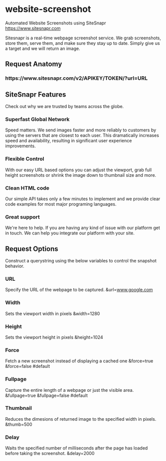 # website-screenshot
Automated Website Screenshots using SiteSnapr https://www.sitesnapr.com

Sitesnapr is a real-time webpage screenshot service. We grab screenshots, store them, serve them, and make sure they stay up to date. Simply give us a target and we will return an image. 

## Request Anatomy 

<h3>https://www.sitesnapr.com/v2/APIKEY/TOKEN/?url=URL</h3>

## SiteSnapr Features
Check out why we are trusted by teams across the globe. 

### Superfast Global Network
Speed matters. We send images faster and more reliably to customers by using the servers that are closest to each user. This dramatically increases speed and availability, resulting in significant user experience improvements.

### Flexible Control
With our easy URL based options you can adjust the viewport, grab full height screenshots or shrink the image down to thumbnail size and more. 

### Clean HTML code
Our simple API takes only a few minutes to implement and we provide clear code examples for most major programing languages.

### Great support
We're here to help. If you are having any kind of issue with our platform get in touch. We can help you integrate our platform with your site.

## Request Options
Construct a querystring using the below variables to control the snapshot behavior. 

### URL
Specify the URL of the webpage to be captured.
&url=www.google.com
 
### Width
Sets the viewport width in pixels
&width=1280

### Height
Sets the viewport height in pixels
&height=1024

### Force
Fetch a new screenshot instead of displaying a cached one
&force=true
&force=false #default

### Fullpage
Capture the entire length of a webpage or just the visible area.
&fullpage=true
&fullpage=false #default

### Thumbnail
Reduces the dimesions of returned image to the specified width in pixels.
&thumb=500

### Delay
Waits the specified number of milliseconds after the page has loaded before taking the screenshot.
&delay=2000

